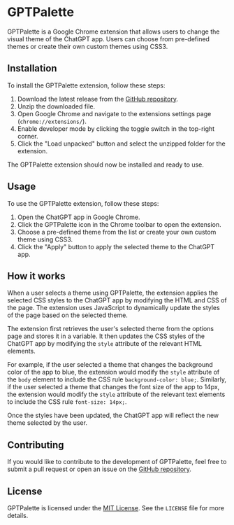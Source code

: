 # GPTPalette

GPTPalette is a Google Chrome extension that allows users to change the visual theme of the ChatGPT app. Users can choose from pre-defined themes or create their own custom themes using CSS3.

## Installation

To install the GPTPalette extension, follow these steps:

1. Download the latest release from the [GitHub repository](https://github.com/your-username/GPTPalette/releases).
2. Unzip the downloaded file.
3. Open Google Chrome and navigate to the extensions settings page (`chrome://extensions/`).
4. Enable developer mode by clicking the toggle switch in the top-right corner.
5. Click the "Load unpacked" button and select the unzipped folder for the extension.

The GPTPalette extension should now be installed and ready to use.

## Usage

To use the GPTPalette extension, follow these steps:

1. Open the ChatGPT app in Google Chrome.
2. Click the GPTPalette icon in the Chrome toolbar to open the extension.
3. Choose a pre-defined theme from the list or create your own custom theme using CSS3.
4. Click the "Apply" button to apply the selected theme to the ChatGPT app.

## How it works

When a user selects a theme using GPTPalette, the extension applies the selected CSS styles to the ChatGPT app by modifying the HTML and CSS of the page. The extension uses JavaScript to dynamically update the styles of the page based on the selected theme.

The extension first retrieves the user's selected theme from the options page and stores it in a variable. It then updates the CSS styles of the ChatGPT app by modifying the `style` attribute of the relevant HTML elements.

For example, if the user selected a theme that changes the background color of the app to blue, the extension would modify the `style` attribute of the `body` element to include the CSS rule `background-color: blue;`. Similarly, if the user selected a theme that changes the font size of the app to 14px, the extension would modify the `style` attribute of the relevant text elements to include the CSS rule `font-size: 14px;`.

Once the styles have been updated, the ChatGPT app will reflect the new theme selected by the user.

## Contributing

If you would like to contribute to the development of GPTPalette, feel free to submit a pull request or open an issue on the [GitHub repository](https://github.com/your-username/GPTPalette).

## License

GPTPalette is licensed under the [MIT License](https://opensource.org/licenses/MIT). See the `LICENSE` file for more details.